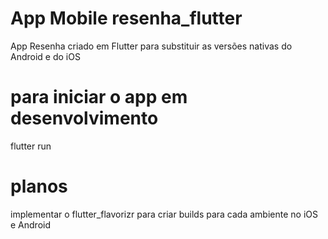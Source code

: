 # App Mobile resenha_flutter

App Resenha criado em Flutter para substituir as versões nativas do Android e do iOS

# para iniciar o app em desenvolvimento

flutter run

# planos

implementar o flutter_flavorizr para criar builds para cada ambiente no iOS e Android